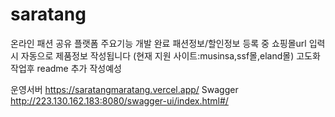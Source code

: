 # saratang
온라인 패션 공유 플랫폼
주요기능 개발 완료
패션정보/할인정보 등록 중 쇼핑몰url 입력시 자동으로 제품정보 작성됩니다 (현재 지원 사이트:musinsa,ssf몰,eland몰)
고도화 작업후 readme 추가 작성예성

운영서버
https://saratangmaratang.vercel.app/
Swagger
http://223.130.162.183:8080/swagger-ui/index.html#/

